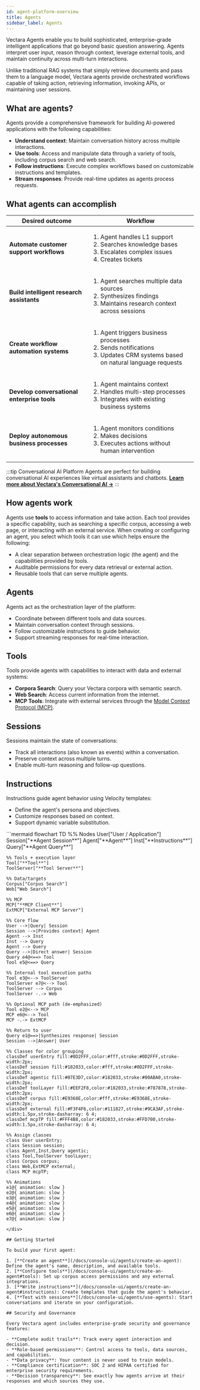 ```yaml
---
id: agent-platform-overview
title: Agents
sidebar_label: Agents
---
```


Vectara Agents enable you to build sophisticated, enterprise-grade intelligent
applications that go beyond basic question answering. Agents interpret user
input, reason through context, leverage external tools, and maintain continuity
across multi-turn interactions.

Unlike traditional RAG systems that simply retrieve documents and pass them to
a language model, Vectara agents provide orchestrated workflows capable of
taking action, retrieving information, invoking APIs, or maintaining user
sessions.

## What are agents?

Agents provide a comprehensive framework for building AI-powered 
applications with the following capabilities:

- **Understand context**: Maintain conversation history across multiple 
  interactions.
- **Use tools**: Access and manipulate data through a variety of tools, including 
  corpus search and web search.
- **Follow instructions**: Execute complex workflows based on customizable 
  instructions and templates.
- **Stream responses**: Provide real-time updates as agents process requests.

## What agents can accomplish

| **Desired outcome** | **Workflow** |
|---|---|
| **Automate customer support workflows** | <ol><li>Agent handles L1 support</li><li>Searches knowledge bases</li><li>Escalates complex issues</li><li>Creates tickets</li></ol> |
| **Build intelligent research assistants** | <ol><li>Agent searches multiple data sources</li><li>Synthesizes findings</li><li>Maintains research context across sessions</li></ol> |
| **Create workflow automation systems** | <ol><li>Agent triggers business processes</li><li>Sends notifications</li><li>Updates CRM systems based on natural language requests</li></ol> |
| **Develop conversational enterprise tools** | <ol><li>Agent maintains context</li><li>Handles multi-step processes</li><li>Integrates with existing business systems</li></ol> |
| **Deploy autonomous business processes** | <ol><li>Agent monitors conditions</li><li>Makes decisions</li><li>Executes actions without human intervention</li></ol> |

:::tip Conversational AI Platform
Agents are perfect for building conversational AI experiences like virtual 
assistants and chatbots. [**Learn more about Vectara's Conversational AI →**](/docs/agents/conversational-ai)
:::

## How agents work

Agents use **tools** to access information and take action. Each tool provides 
a specific capability, such as searching a specific corpus, accessing a web 
page, or interacting with an external service. When creating or configuring an 
agent, you select which tools it can use which helps ensure the following:

* A clear separation between orchestration logic (the agent) and the 
  capabilities provided by tools.
* Auditable permissions for every data retrieval or external action.
* Reusable tools that can serve multiple agents.

## Agents

Agents act as the orchestration layer of the platform:
- Coordinate between different tools and data sources.
- Maintain conversation context through sessions.
- Follow customizable instructions to guide behavior.
- Support streaming responses for real-time interaction.

## Tools

Tools provide agents with capabilities to interact with data and external systems:
- **Corpora Search**: Query your Vectara corpora with semantic search.
- **Web Search**: Access current information from the internet.
- **MCP Tools**: Integrate with external services through the [Model Context Protocol (MCP)](mcp).

## Sessions

Sessions maintain the state of conversations:
- Track all interactions (also known as events) within a conversation.
- Preserve context across multiple turns.
- Enable multi-turn reasoning and follow-up questions.

## Instructions

Instructions guide agent behavior using Velocity templates:
- Define the agent's persona and objectives.
- Customize responses based on context.
- Support dynamic variable substitution.

<div className="mermaid-container">
```mermaid
flowchart TD
    %% Nodes
    User["User / Application"]
    Session["**Agent Session**"]
    Agent["**Agent**"]
    Inst["**Instructions**"]
    Query["**Agent Query**"]

    %% Tools + execution layer
    Tool["**Tool**"]
    ToolServer["**Tool Server**"]

    %% Data/targets
    Corpus["Corpus Search"]
    Web["Web Search"]

    %% MCP
    MCP["**MCP Client**"]
    ExtMCP["External MCP Server"]

    %% Core flow
    User -->|Query| Session
    Session -->|Provides context| Agent
    Agent --> Inst
    Inst --> Query
    Agent --> Query
    Query -->|Direct answer| Session
    Query e4@<==> Tool
    Tool e5@<==> Query

    %% Internal tool execution paths
    Tool e3@<--> ToolServer
    ToolServer e7@<--> Tool
    ToolServer --> Corpus
    ToolServer -.-> Web

    %% Optional MCP path (de-emphasized)
    Tool e2@<--> MCP
    MCP e6@<--> Tool
    MCP -.-> ExtMCP

    %% Return to user
    Query e1@==>|Synthesizes response| Session
    Session -->|Answer| User

    %% Classes for color grouping
    classDef userEntry fill:#0D2FFF,color:#fff,stroke:#0D2FFF,stroke-width:2px;
    classDef session fill:#182033,color:#fff,stroke:#0D2FFF,stroke-width:2px;
    classDef agentic fill:#07E3D7,color:#182033,stroke:#00ABA0,stroke-width:2px;
    classDef toolLayer fill:#EEF2F8,color:#182033,stroke:#787878,stroke-width:2px;
    classDef corpus fill:#E9368E,color:#fff,stroke:#E9368E,stroke-width:2px;
    classDef external fill:#F3F4F6,color:#111827,stroke:#9CA3AF,stroke-width:1.5px,stroke-dasharray: 6 4;
    classDef mcpTP fill:#FFF4B8,color:#182033,stroke:#FFD700,stroke-width:1.5px,stroke-dasharray: 6 4;

    %% Assign classes
    class User userEntry;
    class Session session;
    class Agent,Inst,Query agentic;
    class Tool,ToolServer toolLayer;
    class Corpus corpus;
    class Web,ExtMCP external;
    class MCP mcpTP;

    %% Animations
    e1@{ animation: slow }
    e2@{ animation: slow }
    e3@{ animation: slow }
    e4@{ animation: slow }
    e5@{ animation: slow }
    e6@{ animation: slow }
    e7@{ animation: slow }
```
</div>

## Getting Started

To build your first agent:

1. [**Create an agent**](/docs/console-ui/agents/create-an-agent): Define the agent's name, description, and available tools.
2. [**Configure tools**](/docs/console-ui/agents/create-an-agent#tools): Set up corpus access permissions and any external integrations.
3. [**Write instructions**](/docs/console-ui/agents/create-an-agent#instructions): Create templates that guide the agent's behavior.
4. [**Test with sessions**](/docs/console-ui/agents/use-agents): Start conversations and iterate on your configuration.

## Security and Governance

Every Vectara agent includes enterprise-grade security and governance features:

- **Complete audit trails**: Track every agent interaction and decision.
- **Role-based permissions**: Control access to tools, data sources, and capabilities.
- **Data privacy**: Your content is never used to train models.
- **Compliance certification**: SOC 2 and HIPAA certified for enterprise security requirements.
- **Decision transparency**: See exactly how agents arrive at their responses and which sources they use.

